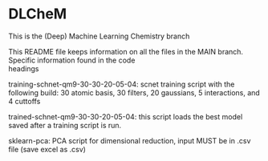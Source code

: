 # DLCheM

This is the (Deep) Machine Learning Chemistry branch

This README file keeps information on all the files in the MAIN branch. Specific information found in the code  
headings


training-schnet-qm9-30-30-20-05-04: 
       scnet training script with the following build: 30 atomic basis, 30 filters, 20 gaussians, 5 interactions,
       and 4 cuttoffs
 
trained-schnet-qm9-30-30-20-05-04:
        this script loads the best model saved after a training script is run.          

sklearn-pca: 
        PCA script for dimensional reduction, input MUST be in .csv file (save excel as .csv)

